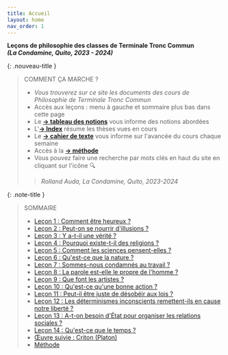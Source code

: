 ```yaml
---
title: Accueil
layout: home
nav_order: 1
---
```


**Leçons de philosophie des classes de Terminale Tronc Commun**   
***(La Condamine, Quito, 2023 - 2024)***  

{: .nouveau-title }
> COMMENT ÇA MARCHE ?
>
> - *Vous trouverez sur ce site les documents des cours de Philosophie de Terminale Tronc Commun*
> - Accès aux leçons : menu à gauche et sommaire plus bas dans cette page
> - Le [**→ tableau des notions**](/philotg/docs/Présentation/L0-2-tableau.html) vous informe des notions abordées
> - L'[**→ Index**](/philotg/docs/Présentation/L0-3-notions.html) résume les thèses vues en cours
> - Le [**→ cahier de texte**](/philotg/docs/divers/cdt/cdt.html) vous informe sur l'avancée du cours chaque semaine
> - Accès à la [**→ méthode**](/philotg/docs/methode.html)
> - Vous pouvez faire une recherche par mots clés en haut du site en cliquant sur l'icône 🔍
>> *Rolland Auda, La Condamine, Quito, 2023-2024*

{: .note-title }
> SOMMAIRE
>
> - [Leçon 1 : Comment être heureux ?](https://rollauda.github.io/philotg/docs/L1/L1-0.html)
> - [Leçon 2 : Peut-on se nourrir d'illusions ?](https://rollauda.github.io/philotg/docs/L2/L2-0-0.html) 
> - [Leçon 3 : Y a-t-il une vérité ?](https://rollauda.github.io/philotg/docs/L3/L3-0-0.html)
> - [Leçon 4 : Pourquoi existe-t-il des religions ?](https://rollauda.github.io/philotg/docs/L4/L4-0-0.html)
> - [Leçon 5 : Comment les sciences pensent-elles ?](https://rollauda.github.io/philotg/docs/L5/L5-0-0.html)
> - [Leçon 6 : Qu'est-ce que la nature ?](https://rollauda.github.io/philotg/docs/L6/L6-0-0.html)
> - [Leçon 7 : Sommes-nous condamnés au travail ?](https://rollauda.github.io/philotg/docs/L7/L7-0-0.html)
> - [Leçon 8 : La parole est-elle le propre de l'homme ?](https://rollauda.github.io/philotg/docs/L8/L8-0-0.html)
> - [Leçon 9 : Que font les artistes ?](https://rollauda.github.io/philotg/docs/L9/L9-0-0.html)
> - [Leçon 10 : Qu'est-ce qu'une bonne action ?](https://rollauda.github.io/philotg/docs/L10/L10-0-0.html)
> - [Leçon 11 : Peut-il être juste de désobéir aux lois ?](https://rollauda.github.io/philotg/docs/L11/L11-0-0.html)
> - [Leçon 12 : Les déterminismes inconscients remettent-ils en cause notre liberté ?](https://rollauda.github.io/philotg/docs/L12/L12-0-0.html)
> - [Leçon 13 : A-t-on besoin d'État pour organiser les relations sociales ?](https://rollauda.github.io/philotg/docs/L13/L13-0-0.html)
> - [Leçon 14 : Qu'est-ce que le temps ?](https://rollauda.github.io/philotg/docs/L14/L14-0-0.html)
> - [Œuvre suivie : Criton (Platon)](https://rollauda.github.io/philotg/docs/Criton/L11b-0-0.html)
> - [Méthode](https://rollauda.github.io/philotg/docs/methode.html)